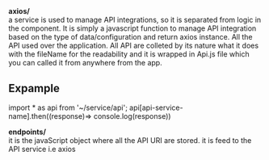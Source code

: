 ##

**axios/**\
a service is used to manage API integrations, so it is separated from logic in the component. It is simply a javascript function to manage API integration based on the type of data/configuration and return axios instance.
All the API used over the application. All API are colleted by its nature what it does with the fileName for the readability and it is wrapped in Api.js file which you can called it from anywhere from the app.

## Expample

import * as api from '~/service/api';
api[api-service-name].then((response)=> console.log(response))

**endpoints/**\
it is the javaScript object where all the API URI are stored. it is feed to the API service i.e axios
